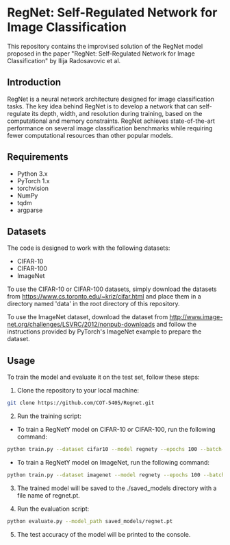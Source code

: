 # RegNet: Self-Regulated Network for Image Classification

This repository contains the improvised solution of the RegNet model proposed in the paper "RegNet: Self-Regulated Network for Image Classification" by Ilija Radosavovic et al.

## Introduction

RegNet is a neural network architecture designed for image classification tasks. The key idea behind RegNet is to develop a network that can self-regulate its depth, width, and resolution during training, based on the computational and memory constraints. RegNet achieves state-of-the-art performance on several image classification benchmarks while requiring fewer computational resources than other popular models.

## Requirements

* Python 3.x
* PyTorch 1.x
* torchvision
* NumPy
* tqdm
* argparse

## Datasets

The code is designed to work with the following datasets:

* CIFAR-10
* CIFAR-100
* ImageNet

To use the CIFAR-10 or CIFAR-100 datasets, simply download the datasets from https://www.cs.toronto.edu/~kriz/cifar.html and place them in a directory named 'data' in the root directory of this repository.

To use the ImageNet dataset, download the dataset from http://www.image-net.org/challenges/LSVRC/2012/nonpub-downloads and follow the instructions provided by PyTorch's ImageNet example to prepare the dataset.

## Usage

To train the model and evaluate it on the test set, follow these steps:

1. Clone the repository to your local machine:

```bash
git clone https://github.com/COT-5405/Regnet.git
```

2. Run the training script:

* To train a RegNetY model on CIFAR-10 or CIFAR-100, run the following command:

```bash
python train.py --dataset cifar10 --model regnety --epochs 100 --batch-size 128 --lr 0.1
```

* To train a RegNetY model on ImageNet, run the following command:

```bash
python train.py --dataset imagenet --model regnety --epochs 100 --batch-size 256 --lr 0.1
```

3. The trained model will be saved to the ./saved_models directory with a file name of regnet.pt.

4. Run the evaluation script:

```bash
python evaluate.py --model_path saved_models/regnet.pt
```

5. The test accuracy of the model will be printed to the console.
